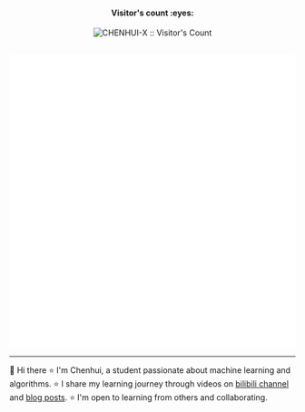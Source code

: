 
<h4 align="center">Visitor's count :eyes:</h4>

<p align="center"><img src="https://profile-counter.glitch.me/{CHENHUI-X}/count.svg" alt="CHENHUI-X :: Visitor's Count" /></p>  
<br>

<img align="center" src="/github-metrics.svg" alt="Metrics">


---
👋 Hi there
⭐️ I'm Chenhui, a student passionate about machine learning and algorithms.
⭐️ I share my learning journey through videos on [bilibili channel](https://space.bilibili.com/294132471) and [blog posts](https://chenhui-x.github.io/).
⭐️ I'm open to learning from others and collaborating.

